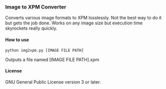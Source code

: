 ### Image to XPM Converter
Converts various image formats to XPM losslessly. Not the best way to do it but gets the job done. Works on any image size but execution time skyrockets really quickly.

#### How to use
`python img2xpm.py [IMAGE FILE PATH]`

Outputs a file named [IMAGE FILE PATH].xpm

#### License
GNU General Public License version 3 or later.